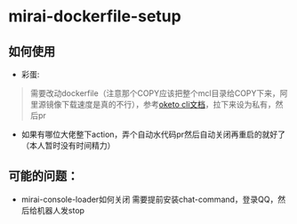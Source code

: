 # mirai-dockerfile-setup
## 如何使用
* 彩蛋:
> 需要改动dockerfile（注意那个COPY应该把整个mcl目录给COPY下来，阿里源镜像下载速度是真的不行），参考[oketo cli文档](https://www.okteto.com/docs/cloud/okteto-cli)，拉下来设为私有，然后pr
* 如果有哪位大佬整下action，弄个自动水代码pr然后自动关闭再重启的就好了（本人暂时没有时间精力）
## 可能的问题：
- mirai-console-loader如何关闭
需要提前安装chat-command，登录QQ，然后给机器人发stop
